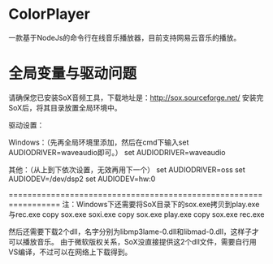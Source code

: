# ColorPlayer
一款基于NodeJs的命令行在线音乐播放器，目前支持网易云音乐的播放。


# 全局变量与驱动问题

请确保您已安装SoX音频工具，下载地址是：http://sox.sourceforge.net/
安装完SoX后，将其目录放置全局环境中。

驱动设置：

Windows：（先再全局环境里添加，然后在cmd下输入set AUDIODRIVER=waveaudio即可。）
set AUDIODRIVER=waveaudio

其他：（从上到下依次设置，无效再用下一个）
set AUDIODRIVER=oss
set AUDIODEV=/dev/dsp2
set AUDIODEV=hw:0

=================================================================
注：Windows下还需要将SoX目录下的sox.exe拷贝到play.exe与rec.exe
copy sox.exe soxi.exe
copy sox.exe play.exe
copy sox.exe rec.exe

然后还需要下载2个dll，名字分别为libmp3lame-0.dll和libmad-0.dll，这样子才可以播放音乐。
由于微软版权关系，SoX没直接提供这2个dll文件，需要自行用VS编译，不过可以在网络上下载得到。